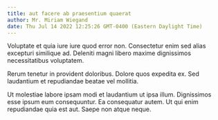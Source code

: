 ```yaml
---
title: aut facere ab praesentium quaerat
author: Mr. Miriam Wiegand
date: Thu Jul 14 2022 12:25:26 GMT-0400 (Eastern Daylight Time)
---
```

Voluptate et quia iure iure quod error non. Consectetur enim sed alias excepturi similique ad. Deleniti magni libero maxime dignissimos necessitatibus voluptatem.

 Rerum tenetur in provident doloribus. Dolore quos expedita ex. Sed laudantium et repudiandae beatae vel mollitia.

 Ut molestiae labore ipsam modi et laudantium ut ipsa illum. Dignissimos esse ipsum eum consequuntur. Ea consequatur autem. Ut qui enim repudiandae quia est aut. Saepe non atque neque.